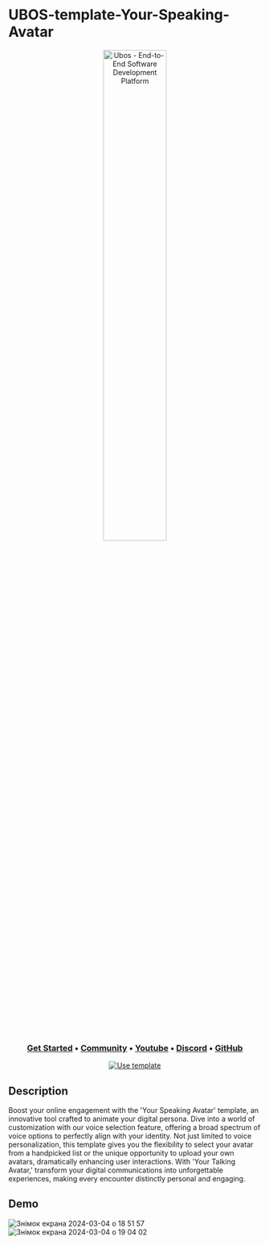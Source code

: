 # UBOS-template-Your-Speaking-Avatar

<p align="center">
  <img width="50%" align="center" alt="Ubos - End-to-End Software Development Platform" src="https://ubos.tech/wp-content/uploads/2023/03/cropped-Group-21015-1.png">
</p>

<h3 align="center">
  <b><a href="https://docs.ubos.tech/books/getting-started">Get Started</a></b>
  •
  <a href="https://community.ubos.tech/">Community</a>
  •
  <a href="https://www.youtube.com/@ubos_tech">Youtube</a>
  •
  <a href="https://discord.com/invite/dt59QaptH2">Discord</a>
  •
  <a href="https://github.com/UBOS-tech">GitHub</a>
  </h3>

<div align="center">
  
  [![Use template](https://ubos.tech/wp-content/uploads/2023/06/download-logo.png)](https://platform.ubos.tech/?templateId=65e5f2a02b0f000011fd6ff9)
  
</div>

## Description
Boost your online engagement with the 'Your Speaking Avatar' template, an innovative tool crafted to animate your digital persona. Dive into a world of customization with our voice selection feature, offering a broad spectrum of voice options to perfectly align with your identity. Not just limited to voice personalization, this template gives you the flexibility to select your avatar from a handpicked list or the unique opportunity to upload your own avatars, dramatically enhancing user interactions. With 'Your Talking Avatar,' transform your digital communications into unforgettable experiences, making every encounter distinctly personal and engaging.
## Demo
![Знімок екрана 2024-03-04 о 18 51 57](https://github.com/UBOS-tech/UBOS-template-Your-Speaking-Avatar/assets/107791241/f3b8de81-bbd5-475d-bd24-e85cfabf3c9e)
![Знімок екрана 2024-03-04 о 19 04 02](https://github.com/UBOS-tech/UBOS-template-Your-Speaking-Avatar/assets/107791241/b8544f9e-1ba0-47ae-b5ba-9279537bf4fb)
